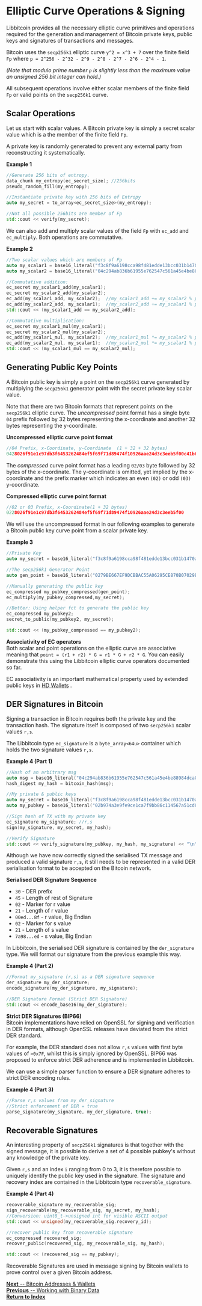 # Elliptic Curve Operations & Signing

Libbitcoin provides all the necessary elliptic curve primitives and operations required for the generation and management of Bitcoin private keys, public keys and signatures of transactions and messages.

Bitcoin uses the `secp256k1` elliptic curve `y^2 = x^3 + 7` over the finite field `Fp` where `p = 2^256 - 2^32 - 2^9 - 2^8 - 2^7 - 2^6 - 2^4 - 1`.   

*(Note that modulo prime number `p` is slightly less than the maximum value an unsigned 256 bit integer can hold.)*

All subsequent operations involve either scalar members of the finite field `Fp` or valid points on the `secp256k1` curve.

## Scalar Operations

Let us start with scalar values. A Bitcoin private key is simply a secret scalar value which is a the member of the finite field `Fp`.

A private key is randomly generated to prevent any external party from reconstructing it systematically.

**Example 1**
```c++
//Generate 256 bits of entropy.
data_chunk my_entropy(ec_secret_size); //256bits
pseudo_random_fill(my_entropy);

//Instantiate private key with 256 bits of Entropy
auto my_secret = to_array<ec_secret_size>(my_entropy);

//Not all possible 256bits are member of Fp
std::cout << verify(my_secret);
```

We can also add and multiply scalar values of the field `Fp` with `ec_add` and `ec_multiply`. Both operations are commutative.

**Example 2**
```c++
//Two scalar values which are members of Fp
auto my_scalar1 = base16_literal("f3c8f9a6198cca98f481edde13bcc031b1470a81e367b838fe9e0a9db0f5993d");
auto my_scalar2 = base16_literal("04c294ab836b61955e762547c561a45e4be88984dca06da959d47bf880fd92f4");

//Commutative addition:
ec_secret my_scalar1_add(my_scalar1);
ec_secret my_scalar2_add(my_scalar2);
ec_add(my_scalar1_add, my_scalar2);  //my_scalar1_add += my_scalar2 % p
ec_add(my_scalar2_add, my_scalar1);  //my_scalar2_add += my_scalar1 % p
std::cout << (my_scalar1_add == my_scalar2_add);

//Commutative multiplication:
ec_secret my_scalar1_mul(my_scalar1);
ec_secret my_scalar2_mul(my_scalar2);
ec_add(my_scalar1_mul, my_scalar2);  //my_scalar1_mul *= my_scalar2 % p
ec_add(my_scalar2_mul, my_scalar1);  //my_scalar2_mul *= my_scalar1 % p
std::cout << (my_scalar1_mul == my_scalar2_mul);
```
## Generating Public Key Points

A Bitcoin public key is simply a point on the `secp256k1` curve generated by multiplying the `secp256k1` generator point with the secret private key scalar value.  

Note that there are two Bitcoin formats that represent points on the `secp256k1` elliptic curve. The *uncompressed* point format has a single byte `04` prefix followed by 32 bytes representing the x-coordinate and another 32 bytes representing the y-coordinate.

**Uncompressed elliptic curve point format**
```C++
//04 Prefix, x-Coordinate, y-Coordinate  (1 + 32 + 32 bytes)
0428026f91e1c97db3f6453262484ef5f69f71d89474f10926aae24d3c3eeb5f00c41b6810b8b305a05de2b4448d7e2a079771d4c018b923a9ab860e4b0b4f86f6
```

The *compressed* curve point format has a leading `02/03` byte followed by 32 bytes of the x-coordinate. The y-coordinate is omitted, yet implied by the x-coordinate and the prefix marker which indicates an even `(02)` or odd `(03)` y-coordinate.

**Compressed elliptic curve point format**
```c++
//02 or 03 Prefix, x-Coordinate(1 + 32 bytes)
0228026f91e1c97db3f6453262484ef5f69f71d89474f10926aae24d3c3eeb5f00
```
We will use the uncompressed format in our following examples to generate a Bitcoin public key curve point from a scalar private key.

**Example 3**
```c++
//Private Key
auto my_secret = base16_literal("f3c8f9a6198cca98f481edde13bcc031b1470a81e367b838fe9e0a9db0f5993d");

//The secp256k1 Generator Point
auto gen_point = base16_literal("0279BE667EF9DCBBAC55A06295CE870B07029BFCDB2DCE28D959F2815B16F81798");

//Manually generating the public key
ec_compressed my_pubkey_compressed(gen_point);
ec_multiply(my_pubkey_compressed,my_secret);

//Better: Using helper fct to generate the public key
ec_compressed my_pubkey2;
secret_to_public(my_pubkey2, my_secret);

std::cout << (my_pubkey_compressed == my_pubkey2);
```

**Associativity of EC operators**  
Both scalar and point operations on the elliptic curve are associative meaning that `point = (r1 + r2) * G = r1 * G + r2 * G`. You can easily demonstrate this using the Libbitcoin elliptic curve operators documented so far.

EC associativity is an important mathematical property used by extended public keys in [HD Wallets](https://github.com/libbitcoin/libbitcoin/wiki)  .

## DER Signatures in Bitcoin
Signing a transaction in Bitcoin requires both the private key and the transaction hash. The signature itself is composed of two `secp256k1` scalar values `r,s`.

The Libbitcoin type `ec_signature` is a `byte_array<64u>` container which holds the two signature values `r,s`.

**Example 4 (Part 1)**
```c++
//Hash of an arbitrary msg
auto msg = base16_literal("04c294ab836b61955e762547c561a45e4be88984dca06da959d47bf880fd92f4");
hash_digest my_hash = bitcoin_hash(msg);

//My private & public keys
auto my_secret = base16_literal("f3c8f9a6198cca98f481edde13bcc031b1470a81e367b838fe9e0a9db0f5993d");
auto my_pubkey = base16_literal("02b974a3e9fe9ce1ca7f9bb86c114567a51cd8deb7157aeabcce46eb6138c3a1b3");

//Sign hash of TX with my private key
ec_signature my_signature; //r,s
sign(my_signature, my_secret, my_hash);

//Verify Signature
std::cout << verify_signature(my_pubkey, my_hash, my_signature) << "\n";
```
Although we have now correctly signed the serialised TX message and produced a valid signature `r,s`, it still needs to be represented in a valid DER serialisation format to be accepted on the Bitcoin network.  

**Serialised DER Signature Sequence**
* `30` - DER prefix
* `45` - Length of rest of Signature
* `02` - Marker for r value
* `21` - Length of r value
* `00ed...8f` - r value, Big Endian
* `02` - Marker for s value
* `21` - Length of s value
* `7a98...ed` - s value, Big Endian

In Libbitcoin, the serialised DER signature is contained by the `der_signature` type. We will format our signature from the previous example this way.

**Example 4 (Part 2)**
```c++
//Format my_signature (r,s) as a DER signature sequence
der_signature my_der_signature;
encode_signature(my_der_signature, my_signature);

//DER Signature Format (Strict DER Signature)
std::cout << encode_base16(my_der_signature);
```
**Strict DER Signatures (BIP66)**  
Bitcoin implementations have relied on OpenSSL for signing and verification in DER formats, although OpenSSL releases have deviated from the strict DER standard.

For example, the DER standard does not allow `r,s` values with first byte values of `>0x7F`, whilst this is simply ignored by OpenSSL. BIP66 was proposed to enforce strict DER adherence and is implemented in Libbitcoin.

We can use a simple parser function to ensure a DER signature adheres to strict DER encoding rules.

**Example 4 (Part 3)**
```c++
//Parse r,s values from my_der_signature
//Strict enforcement of DER = true
parse_signature(my_signature, my_der_signature, true);
```

## Recoverable Signatures
An interesting property of `secp256k1` signatures is that together with the signed message, it is possible to derive a set of 4 possible pubkey's without any knowledge of the private key.

Given `r,s` and an index `i` ranging from 0 to 3, it is therefore possible to uniquely identify the public key used in the signature. The signature and recovery index are contained in the Libbitcoin type `recoverable_signature`.

**Example 4 (Part 4)**
```c++
recoverable_signature my_recoverable_sig;
sign_recoverable(my_recoverable_sig, my_secret, my_hash);
//Conversion: uint8_t->unsigned int for visible ASCII output
std::cout << unsigned(my_recoverable_sig.recovery_id);

//recover public key from recoverable signature
ec_compressed recovered_sig;
recover_public(recovered_sig, my_recoverable_sig, my_hash);

std::cout << (recovered_sig == my_pubkey);
```

Recoverable Signatures are used in message signing by Bitcoin wallets to prove control over a given Bitcoin address.

[**Next** -- Bitcoin Addresses &  Wallets](https://github.com/libbitcoin/libbitcoin/wiki)  
[**Previous** -- Working with Binary Data ](https://github.com/libbitcoin/libbitcoin/wiki)  
[**Return to Index**](https://github.com/libbitcoin/libbitcoin/wiki)

